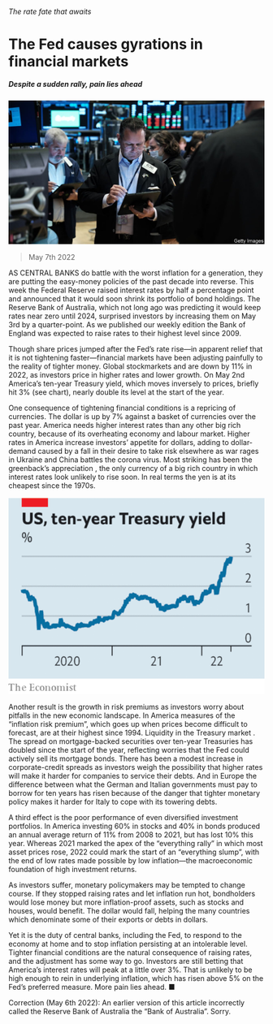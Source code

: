 ###### The rate fate that awaits

# The Fed causes gyrations in financial markets 

##### Despite a sudden rally, pain lies ahead 

![image](images/20220507_ldp501.jpg) 

> May 7th 2022 

AS CENTRAL BANKS do battle with the worst inflation for a generation, they are putting the easy-money policies of the past decade into reverse. This week the Federal Reserve raised interest rates by half a percentage point and announced that it would soon shrink its portfolio of bond holdings. The Reserve Bank of Australia, which not long ago was predicting it would keep rates near zero until 2024, surprised investors by increasing them on May 3rd by a quarter-point. As we published our weekly edition the Bank of England was expected to raise rates to their highest level since 2009.

Though share prices jumped after the Fed’s rate rise—in apparent relief that it is not tightening faster—financial markets have been adjusting painfully to the reality of tighter money. Global stockmarkets  and are down by 11% in 2022, as investors price in higher rates and lower growth. On May 2nd America’s ten-year Treasury yield, which moves inversely to prices, briefly hit 3% (see chart), nearly double its level at the start of the year.


One consequence of tightening financial conditions is a repricing of currencies. The dollar is up by 7% against a basket of currencies over the past year. America needs higher interest rates than any other big rich country, because of its overheating economy and labour market. Higher rates in America increase investors’ appetite for dollars, adding to dollar-demand caused by a fall in their desire to take risk elsewhere as war rages in Ukraine and China battles the corona virus. Most striking has been the greenback’s appreciation , the only currency of a big rich country in which interest rates look unlikely to rise soon. In real terms the yen is at its cheapest since the 1970s.

![image](images/20220507_ldc178.png) 


Another result is the growth in risk premiums as investors worry about pitfalls in the new economic landscape. In America measures of the “inflation risk premium”, which goes up when prices become difficult to forecast, are at their highest since 1994. Liquidity in the Treasury market . The spread on mortgage-backed securities over ten-year Treasuries has doubled since the start of the year, reflecting worries that the Fed could actively sell its mortgage bonds. There has been a modest increase in corporate-credit spreads as investors weigh the possibility that higher rates will make it harder for companies to service their debts. And in Europe the difference between what the German and Italian governments must pay to borrow for ten years has risen because of the danger that tighter monetary policy makes it harder for Italy to cope with its towering debts.

A third effect is the poor performance of even diversified investment portfolios. In America investing 60% in stocks and 40% in bonds produced an annual average return of 11% from 2008 to 2021, but has lost 10% this year. Whereas 2021 marked the apex of the “everything rally” in which most asset prices rose, 2022 could mark the start of an “everything slump”, with the end of low rates made possible by low inflation—the macroeconomic foundation of high investment returns.

As investors suffer, monetary policymakers may be tempted to change course. If they stopped raising rates and let inflation run hot, bondholders would lose money but more inflation-proof assets, such as stocks and houses, would benefit. The dollar would fall, helping the many countries which denominate some of their exports or debts in dollars.

Yet it is the duty of central banks, including the Fed, to respond to the economy at home and to stop inflation persisting at an intolerable level. Tighter financial conditions are the natural consequence of raising rates, and the adjustment has some way to go. Investors are still betting that America’s interest rates will peak at a little over 3%. That is unlikely to be high enough to rein in underlying inflation, which has risen above 5% on the Fed’s preferred measure. More pain lies ahead. ■

Correction (May 6th 2022): An earlier version of this article incorrectly called the Reserve Bank of Australia the “Bank of Australia”. Sorry.


